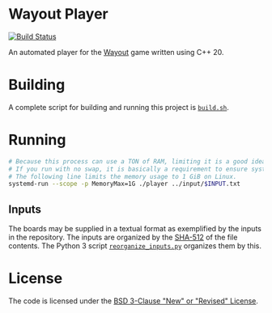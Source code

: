 # Wayout Player

[![Build Status](https://travis-ci.com/bernardosulzbach/wayout-player.svg?token=BH5q1d6v3PWdPAzWnpKC&branch=master)](https://travis-ci.com/bernardosulzbach/wayout-player)

An automated player for the [Wayout](https://store.steampowered.com/app/551110/Wayout/) game written using C++ 20.

# Building

A complete script for building and running this project is [`build.sh`](build.sh).

# Running

```bash
# Because this process can use a TON of RAM, limiting it is a good idea.
# If you run with no swap, it is basically a requirement to ensure system stability.
# The following line limits the memory usage to 1 GiB on Linux.
systemd-run --scope -p MemoryMax=1G ./player ../input/$INPUT.txt
```

## Inputs

The boards may be supplied in a textual format as exemplified by the inputs in the repository.
The inputs are organized by the [SHA-512](https://en.wikipedia.org/wiki/SHA-2) of the file contents.
The Python 3 script [`reorganize_inputs.py`](scripts/reorganize_inputs.py) organizes them by this.

# License

The code is licensed under the [BSD 3-Clause "New" or "Revised" License](LICENSE).
